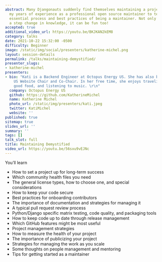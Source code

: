 ```yaml
---
abstract: Many Djangonauts suddenly find themselves maintaining a project. I’ll use
  my years of experience as a professional open source maintainer to teach you the
  essential process and best practices of being a maintainer. Not only is maintaining
  a step change in knowledge, it can be fun too!
accepted: true
additional_video_url: https://youtu.be/BKJKAN2kEM8
category: talks
date: 2021-10-22 15:32:00 -0500
difficulty: Beginner
image: /static/img/social/presenters/katherine-michel.png
layout: session-details
permalink: /talks/maintaining-demystified/
presenter_slugs:
- katherine-michel
presenters:
- bio: "Kati is a Backend Engineer at Octopus Energy US. She has also been the DjangoCon
    US Website Chair and Co-Chair. In her free time, she enjoys traveling,       eating
    good food, and listening to music. \r\n"
  company: Octopus Energy US
  github: https://github.com/KatherineMichel
  name: Katherine Michel
  photo_url: /static/img/presenters/kati.jpeg
  twitter: KatiMichel
  website: ''
published: true
sitemap: true
slides_url: ''
summary: ''
tags: []
talk_slot: full
title: Maintaining Demystified
video_url: https://youtu.be/56sxu9vEJNc
---
```


You’ll learn

* How to set a project up for long-term success
* Which community health files you need
* The general license types, how to choose one, and special considerations
* How to keep your code secure
* Best practices for onboarding contributors
* The importance of documentation and strategies for managing it
* A typical pull request review process
* Python/Django specific matrix testing, code quality, and packaging tools
* How to keep code up to date through release management
* Which GitHub features might be most useful
* Project management strategies
* How to measure the health of your project
* The importance of publicizing your project
* Strategies for managing the work as you scale
* Some thoughts on people management and mentoring
* Tips for getting started as a maintainer
